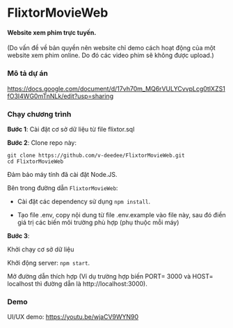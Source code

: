 # FlixtorMovieWeb

#### Website xem phim trực tuyến.
(Do vấn đề về bản quyền nên website chỉ demo cách hoạt động của một website xem phim online. Do đó các video phim sẽ không được upload.)

### Mô tả dự án
https://docs.google.com/document/d/17vh70m_MQ6rVULYCvvpLcg0tIXZS1fO3I4WG0mTnNLk/edit?usp=sharing

### Chạy chương trình
**Bước 1**: Cài đặt cơ sở dữ liệu từ file flixtor.sql

**Bước 2**:
Clone repo này:

```
git clone https://github.com/v-deedee/FlixtorMovieWeb.git
cd FlixtorMovieWeb
```

Đảm bảo máy tính đã cài đặt Node.JS.

Bên trong đường dẫn `FlixtorMovieWeb`:

- Cài đặt các dependency sử dụng `npm install`.

- Tạo file .env, copy nội dung từ file .env.example vào file này, sau đó điền giá trị các biến môi trường phù hợp (phụ thuộc mỗi máy)


**Bước 3**:

Khởi chạy cơ sở dữ liệu

Khởi động server: `npm start`.

Mở đường dẫn thích hợp (Ví dụ trường hợp biến PORT= 3000 và HOST= localhost thì đường dẫn là http://localhost:3000).

### Demo
UI/UX demo: https://youtu.be/wjaCV9WYN90
